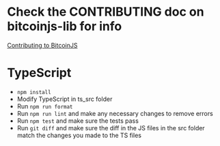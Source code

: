 # Check the CONTRIBUTING doc on bitcoinjs-lib for info

[Contributing to BitcoinJS](https://github.com/bitcoinjs/bitcoinjs-lib/blob/master/CONTRIBUTING.md)

# TypeScript

* `npm install`
* Modify TypeScript in ts_src folder
* Run `npm run format`
* Run `npm run lint` and make any necessary changes to remove errors
* Run `npm test` and make sure the tests pass
* Run `git diff` and make sure the diff in the JS files in the src folder match the changes you made to the TS files
